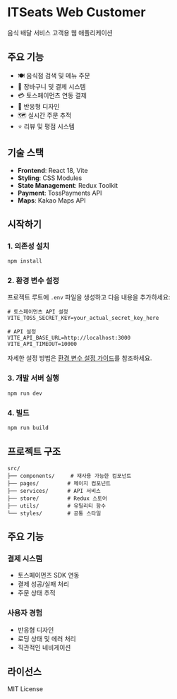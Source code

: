 # ITSeats Web Customer

음식 배달 서비스 고객용 웹 애플리케이션

## 주요 기능

- 🍽️ 음식점 검색 및 메뉴 주문
- 🛒 장바구니 및 결제 시스템
- 💳 토스페이먼츠 연동 결제
- 📱 반응형 디자인
- 🗺️ 실시간 주문 추적
- ⭐ 리뷰 및 평점 시스템

## 기술 스택

- **Frontend**: React 18, Vite
- **Styling**: CSS Modules
- **State Management**: Redux Toolkit
- **Payment**: TossPayments API
- **Maps**: Kakao Maps API

## 시작하기

### 1. 의존성 설치

```bash
npm install
```

### 2. 환경 변수 설정

프로젝트 루트에 `.env` 파일을 생성하고 다음 내용을 추가하세요:

```env
# 토스페이먼츠 API 설정
VITE_TOSS_SECRET_KEY=your_actual_secret_key_here

# API 설정
VITE_API_BASE_URL=http://localhost:3000
VITE_API_TIMEOUT=10000
```

자세한 설정 방법은 [환경 변수 설정 가이드](docs/ENVIRONMENT_SETUP.md)를 참조하세요.

### 3. 개발 서버 실행

```bash
npm run dev
```

### 4. 빌드

```bash
npm run build
```

## 프로젝트 구조

```
src/
├── components/     # 재사용 가능한 컴포넌트
├── pages/         # 페이지 컴포넌트
├── services/      # API 서비스
├── store/         # Redux 스토어
├── utils/         # 유틸리티 함수
└── styles/        # 공통 스타일
```

## 주요 기능

### 결제 시스템
- 토스페이먼츠 SDK 연동
- 결제 성공/실패 처리
- 주문 상태 추적

### 사용자 경험
- 반응형 디자인
- 로딩 상태 및 에러 처리
- 직관적인 네비게이션

## 라이선스

MIT License

